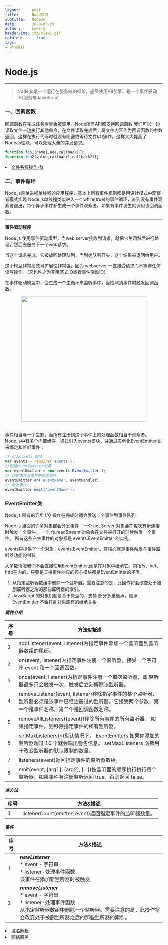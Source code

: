 ```yaml
---
layout:     post
title:      Node学习
subtitle:   NodeJs
date:       2023-05-29
author:     kaws-y
header-img: img/view1.gif
catalog: 	  true
tags:
- 学习资料
---
```


# Node.js

---

> Node.js是一个运行在服务端的框架，底层使用V8引擎，是一个事件驱动I/O服务端JavaScript 

### 一、回调函数
    
回调函数在完成任务后就会被调用，Node所有API都支持回调函数
我们可以一边读取文件一边执行其他命令，在文件读取完成后，将文件内容作为回调函数的参数返回，这样在执行代码时就没有阻塞或等待文件I/O操作，这样大大提高了NodeJs性能，可以处理大量的并发请求。

```javascript
function foo1(name1,age,callback){}
function foo2(value,callback1,callback2){}
```
<li><a href="{{site.baseurl}}/2023/05/29/node文件系统操作">文件系统操作-fs</a></li>

### 二、事件循环

Node.js是单进程单线程的应用程序，基本上所有事件机制都是用设计模式中观察者模式实现
Node.js单线程类似进入一个while(true)的事件循环，直到没有事件观察者退出，每个异步事件都生成一个事件观察者，如果有事件发生就调用该回调函数。

---

**事件驱动程序**

Node.js 使用事件驱动模型，当web server接收到请求，就把它关闭然后进行处理，然后去服务下一个web请求。

当这个请求完成，它被放回处理队列，当到达队列开头，这个结果被返回给用户。

这个模型非常高效可扩展性非常强，因为 webserver 一直接受请求而不等待任何读写操作。（这也称之为非阻塞式IO或者事件驱动IO）

在事件驱动模型中，会生成一个主循环来监听事件，当检测到事件时触发回调函数。

<div align="center"> <img src="https://www.runoob.com/wp-content/uploads/2015/09/event_loop.jpg" width="400px"> </div><br>

事件相当与一个主题，而所有注册到这个事件上的处理函数相当于观察者。Node.js中有多个内置组件，通过引入events模块，并通过实例化EventEmitter类来绑定和监听事件：

```JavaScript
// 引入events 模块
var events = require('events');
//创建eventEmitter对象
var eventEmitter = new events.EventEmitter();
// 绑定事件及事件的处理程序
eventEmitter.on('eventName', eventHandler);
// 触发事件
eventEmitter.emit('eventName');
```

### EventEmitter类

Node.js 所有的异步 I/O 操作在完成时都会发送一个事件到事件队列。

Node.js 里面的许多对象都会分发事件：一个 net.Server 对象会在每次有新连接时触发一个事件， 一个 fs.readStream 对象会在文件被打开的时候触发一个事件。 所有这些产生事件的对象都是 events.EventEmitter 的实例。

events只提供了一个对象：events.EventEmitter。其核心就是事件触发与事件监听器功能的封装。

大多数情况我们不会直接使用EventEmitter,而是在对象中继承它。包括fs、net、http在内的，只要是支持事件响应的核心模块都是EventEmitter的子类。
    
1. 从指定监听器数组中删除一个监听器。需要注意的是，此操作将会改变处于被删监听器之后的那些监听器的索引。
2. JavaScript 的对象机制是基于原型的，支持 部分多重继承，继承 EventEmitter 不会打乱对象原有的继承关系。

***属性介绍***

| 序号  | 方法&描述 | 
|-----|-------|
| 1   | addListener(event, listener)为指定事件添加一个监听器到监听器数组的尾部。 | 
| 2   | on(event, listener)为指定事件注册一个监听器，接受一个字符串 event 和一个回调函数。 | 
| 3   | once(event, listener)为指定事件注册一个单次监听器，即 监听器最多只会触发一次，触发后立刻解除该监听器。| 
| 4   | removeListener(event, listener)移除指定事件的某个监听器，监听器必须是该事件已经注册过的监听器。它接受两个参数，第一个是事件名称，第二个是回调函数名称。| 
| 5   | removeAllListeners([event])移除所有事件的所有监听器， 如果指定事件，则移除指定事件的所有监听器。| 
| 6   | setMaxListeners(n)默认情况下， EventEmitters 如果你添加的监听器超过 10 个就会输出警告信息。 setMaxListeners 函数用于改变监听器的默认限制的数量。| 
| 7   | listeners(event)返回指定事件的监听器数组。| 
| 8   | emit(event, [arg1], [arg2], [...])按监听器的顺序执行执行每个监听器，如果事件有注册监听返回 true，否则返回 false。| 

***类方法***

| 序号  | 方法&描述 | 
|-----|-------|
| 1   | listenerCount(emitter, event)返回指定事件的监听器数量。|

***事件***

| 序号 | 方法&描述                                                                                  |
|----|----------------------------------------------------------------------------------------|
| 1  | ***newListener*** <br/>  * event - 字符串 <br/> * listener-处理事件函数 <br/> 该事件在添加新监听器时被触发    |
| 1  | ***removeListener*** <br/>  * event - 字符串 <br/> * listener-处理事件函数 <br/> 从指定监听器数组中删除一个监听器。需要注意的是，此操作将会改变处于被删监听器之后的那些监听器的索引。 |

<li><a href="{{site.baseurl}}/2023/05/29/域名解析">域名解析</a></li>
<li><a href="{{site.baseurl}}/2023/05/29/网络服务">网络服务</a></li>
